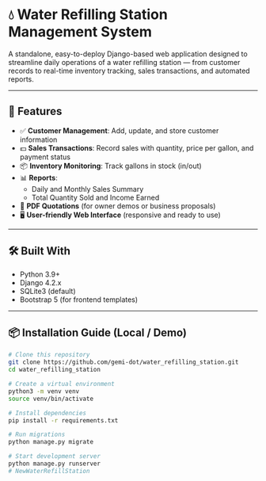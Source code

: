 # 💧 Water Refilling Station Management System

A standalone, easy-to-deploy Django-based web application designed to streamline daily operations of a water refilling station — from customer records to real-time inventory tracking, sales transactions, and automated reports.

---

## 🚀 Features

- ✅ **Customer Management**: Add, update, and store customer information
- 💵 **Sales Transactions**: Record sales with quantity, price per gallon, and payment status
- 📦 **Inventory Monitoring**: Track gallons in stock (in/out)
- 📊 **Reports**:
  - Daily and Monthly Sales Summary
  - Total Quantity Sold and Income Earned
- 🧾 **PDF Quotations** (for owner demos or business proposals)
- 🖥️ **User-friendly Web Interface** (responsive and ready to use)

---

## 🛠️ Built With

- Python 3.9+
- Django 4.2.x
- SQLite3 (default)
- Bootstrap 5 (for frontend templates)

---

## 📦 Installation Guide (Local / Demo)

```bash
# Clone this repository
git clone https://github.com/gemi-dot/water_refilling_station.git
cd water_refilling_station

# Create a virtual environment
python3 -m venv venv
source venv/bin/activate

# Install dependencies
pip install -r requirements.txt

# Run migrations
python manage.py migrate

# Start development server
python manage.py runserver
# NewWaterRefillStation
